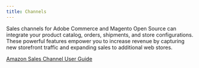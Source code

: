 ```yaml
---
title: Channels
---
```


Sales channels for Adobe Commerce and Magento Open Source can integrate your product catalog, orders, shipments, and store configurations. These powerful features empower you to increase revenue by capturing new storefront traffic and expanding sales to additional web stores.

[Amazon Sales Channel User Guide](https://experienceleague.adobe.com/docs/commerce-channels/amazon/overview.html)
